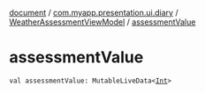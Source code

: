 [document](../../index.md) / [com.myapp.presentation.ui.diary](../index.md) / [WeatherAssessmentViewModel](index.md) / [assessmentValue](./assessment-value.md)

# assessmentValue

`val assessmentValue: MutableLiveData<`[`Int`](https://kotlinlang.org/api/latest/jvm/stdlib/kotlin/-int/index.html)`>`